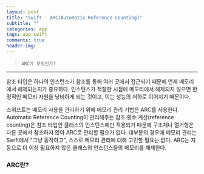 ```yaml
---  
layout: post  
title: "Swift - ARC(Automatic Reference Counting)"  
subtitle: ""  
categories: app
tags: app-swift
comments: true  
header-img: 
---  
```

  
> `ARC가 무엇인가?`  

---

참조 타입은 하나의 인스턴스가 참조를 통해 여러 곳에서 접근되기 때문에 언제 메모리에서 해제되는지가 중요하다. 인스턴스가 적절한 시점에 메모리에서 해제되지 않으면 한정적인 메모리 자원을 낭비하게 되는 것이고, 이는 성능의 저하로 이어지기 때문이다.

스위프트는 메모리 사용을 관리하기 위해 메모리 관리 기법은 ARC를 사용한다. Automatic Reference Counting이 관리해주는 참조 횟수 계산(reference counting)은 참조 타입인 클래스의 인스턴스에만 적용되기 때문에
구조체나 열거형은 다른 곳에서 참조하지 않아 ARC로 관리할 필요가 없다. 대부분의 경우에 메모리 관리는 Swift에서 "그냥 동작하고", 스스로 메모리 관리에 대해 고민할 필요는 없다. ARC는 자동으로 더 이상 필요하지 않은 클래스의 인스턴스들의 메모리를 해제한다.

### ARC란?
